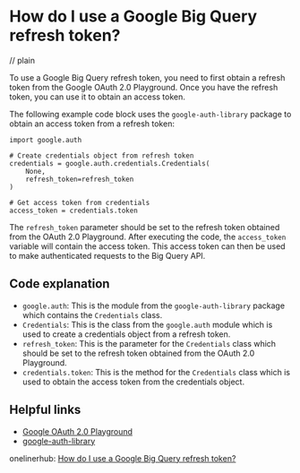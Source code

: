 # How do I use a Google Big Query refresh token?
// plain

To use a Google Big Query refresh token, you need to first obtain a refresh token from the Google OAuth 2.0 Playground. Once you have the refresh token, you can use it to obtain an access token.

The following example code block uses the `google-auth-library` package to obtain an access token from a refresh token:
```
import google.auth

# Create credentials object from refresh token
credentials = google.auth.credentials.Credentials(
    None,
    refresh_token=refresh_token
)

# Get access token from credentials
access_token = credentials.token
```

The `refresh_token` parameter should be set to the refresh token obtained from the OAuth 2.0 Playground. After executing the code, the `access_token` variable will contain the access token. This access token can then be used to make authenticated requests to the Big Query API.

## Code explanation

- `google.auth`: This is the module from the `google-auth-library` package which contains the `Credentials` class.
- `Credentials`: This is the class from the `google.auth` module which is used to create a credentials object from a refresh token.
- `refresh_token`: This is the parameter for the `Credentials` class which should be set to the refresh token obtained from the OAuth 2.0 Playground.
- `credentials.token`: This is the method for the `Credentials` class which is used to obtain the access token from the credentials object.

## Helpful links
- [Google OAuth 2.0 Playground](https://developers.google.com/oauthplayground/)
- [google-auth-library](https://pypi.org/project/google-auth/)

onelinerhub: [How do I use a Google Big Query refresh token?](https://onelinerhub.com/google-big-query/how-do-i-use-a-google-big-query-refresh-token)